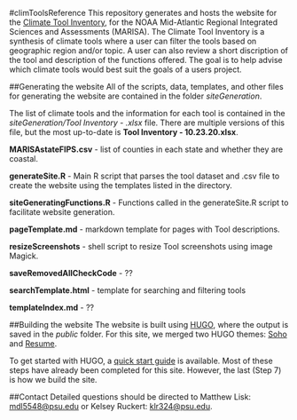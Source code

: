 #climToolsReference
This repository generates and hosts the website for the [Climate Tool Inventory](https://cbtooltest.marisa.psu.edu/), for the NOAA Mid-Atlantic Regional Integrated Sciences and Assessments (MARISA). The Climate Tool Inventory is a synthesis of climate tools where a user can filter the tools based on geographic region and/or topic. A user can also review a short discription of the tool and description of the functions offered. The goal is to help advise which climate tools would best suit the goals of a users project.

##Generating the website
All of the scripts, data, templates, and other files for generating the website are contained in the folder *siteGeneration*.

The list of climate tools and the information for each tool is contained in the *siteGeneration/Tool Inventory - .xlsx* file. There are multiple versions of this file, but the most up-to-date is **Tool Inventory - 10.23.20.xlsx**.

**MARISAstateFIPS.csv** - list of counties in each state and whether they are coastal. 

**generateSite.R** - Main R script that parses the tool dataset and .csv file to create the website using the templates listed in the directory.

**siteGeneratingFunctions.R** - Functions called in the generateSite.R script to facilitate website generation.

**pageTemplate.md** - markdown template for pages with Tool descriptions.

**resizeScreenshots** - shell script to resize Tool screenshots using image Magick.

**saveRemovedAllCheckCode** - ??

**searchTemplate.html** - template for searching and filtering tools

**templateIndex.md** - ??

##Building the website
The website is built using [HUGO](https://gohugo.io/), where the output is saved in the *public* folder. For this site, we merged two HUGO themes: [Soho](https://themes.gohugo.io/themes/soho/) and [Resume](https://themes.gohugo.io/themes/hugo-resume/). 

To get started with HUGO, a [quick start guide](https://gohugo.io/getting-started/quick-start/) is available. Most of these steps have already been completed for this site. However, the last (Step 7) is how we build the site.


##Contact
Detailed questions should be directed to Matthew Lisk: <mdl5548@psu.edu> or Kelsey Ruckert: <klr324@psu.edu>.

